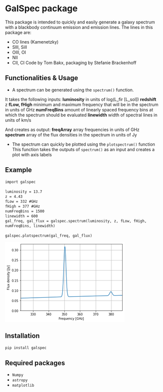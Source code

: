 # GalSpec package
This package is intended to quickly and easily generate a galaxy spectrum with a blackbody continuum emission and emission lines. The lines in this package are:
* CO lines (Kamenetzky)
* SIII, SiII
* OIII, OI 
* NII 
* CII, CI
Code by Tom Bakx, packaging by Stefanie Brackenhoff

## Functionalities & Usage
* A spectrum can be generated using the ```spectrum()``` function. 

It takes the following inputs:
**luminosity** in units of log(L_fir [L_sol])
**redshift** z
**fLow, fHigh** minimum and maximum frequency that will be in the spectrum in units of GHz
**numFreqBins** amount of linearly spaced frequency bins at which the spectrum should be evaluated
**linewidth** width of spectral lines in units of km/s

And creates as output:
**freqArray** array frequencies in units of GHz
**spectrum** array of the flux densities in the spectrum in units of Jy

* The spectrum can quickly be plotted using the ```plotspectrum()``` function
This function takes the outputs of ```spectrum()``` as an input and creates a plot with axis labels

## Example
```
import galspec

luminosity = 13.7
z = 4.43
fLow = 332 #GHz
fHigh = 377 #GHz
numFreqBins = 1500
linewidth = 600
gal_freq, gal_flux = galspec.spectrum(luminosity, z, fLow, fHigh, numFreqBins, linewidth)

galspec.plotspectrum(gal_freq, gal_flux)
```

![Example](/example_spectrum.png)


## Installation
```pip install galspec```

## Required packages
* ```Numpy```
* ```astropy```
* ```matplotlib```